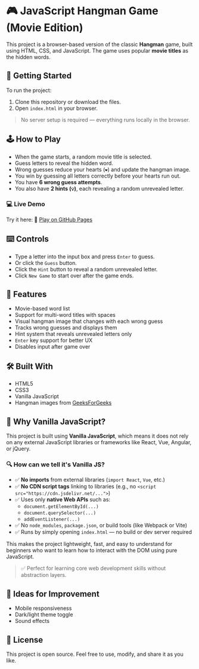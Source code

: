 # 🎮 JavaScript Hangman Game (Movie Edition)

This project is a browser-based version of the classic **Hangman** game, built using HTML, CSS, and JavaScript. The game uses popular **movie titles** as the hidden words.

## 🚀 Getting Started

To run the project:

1. Clone this repository or download the files.
2. Open `index.html` in your browser.

> No server setup is required — everything runs locally in the browser.

## 🕹️ How to Play

- When the game starts, a random movie title is selected.
- Guess letters to reveal the hidden word.
- Wrong guesses reduce your hearts (`❤️`) and update the hangman image.
- You win by guessing all letters correctly before your hearts run out.
- You have **6 wrong guess attempts**.
- You also have **2 hints (`💡`)**, each revealing a random unrevealed letter.

### 💻 Live Demo
Try it here:
🔗 [Play on GitHub Pages](https://cakirgozbahar.github.io/hangman-game/)

## ⌨️ Controls

- Type a letter into the input box and press `Enter` to guess.
- Or click the `Guess` button.
- Click the `Hint` button to reveal a random unrevealed letter.
- Click `New Game` to start over after the game ends.

## 📸 Features

- Movie-based word list
- Support for multi-word titles with spaces
- Visual hangman image that changes with each wrong guess
- Tracks wrong guesses and displays them
- Hint system that reveals unrevealed letters only
- `Enter` key support for better UX
- Disables input after game over

## 🛠️ Built With

- HTML5
- CSS3
- Vanilla JavaScript
- Hangman images from [GeeksForGeeks](https://www.geeksforgeeks.org)

## 🍦 Why Vanilla JavaScript?

This project is built using **Vanilla JavaScript**, which means it does not rely on any external JavaScript libraries or frameworks like React, Vue, Angular, or jQuery.

### 🔍 How can we tell it's Vanilla JS?

- ✅ **No imports** from external libraries (`import React`, `Vue`, etc.)
- ✅ **No CDN script tags** linking to libraries (e.g., no `<script src="https://cdn.jsdelivr.net/...">`)
- ✅ Uses only **native Web APIs** such as:
  - `document.getElementById(...)`
  - `document.querySelector(...)`
  - `addEventListener(...)`
- ✅ No `node_modules`, `package.json`, or build tools (like Webpack or Vite)
- ✅ Runs by simply opening `index.html` — no build or dev server required

This makes the project lightweight, fast, and easy to understand for beginners who want to learn how to interact with the DOM using pure JavaScript.

> ✅ Perfect for learning core web development skills without abstraction layers.


## 🧠 Ideas for Improvement

- Mobile responsiveness
- Dark/light theme toggle
- Sound effects


## 📜 License

This project is open source. Feel free to use, modify, and share it as you like.
